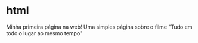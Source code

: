 # html
 Minha primeira página na web!
 Uma simples página sobre o filme "Tudo em todo o lugar ao mesmo tempo"
